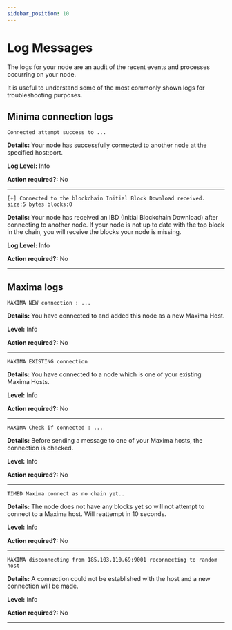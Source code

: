 ```yaml
---
sidebar_position: 10
---
```


# Log Messages

The logs for your node are an audit of the recent events and processes occurring on your node. 

It is useful to understand some of the most commonly shown logs for troubleshooting purposes.

## Minima connection logs 

```
Connected attempt success to ... 
```

**Details:** Your node has successfully connected to another node at the specified host:port.

**Log Level:** Info

**Action required?:** No

-------------- 

```
[+] Connected to the blockchain Initial Block Download received. size:5 bytes blocks:0
```

**Details:** Your node has received an IBD (Initial Blockchain Download) after connecting to another node. If your node is not up to date with the top block in the chain, you will receive the blocks your node is missing.

**Log Level:** Info

**Action required?:** No

-------------- 

## Maxima logs

```
MAXIMA NEW connection : ...
```

**Details:** You have connected to and added this node as a new Maxima Host.

**Level:** Info

**Action required?:** No

-------------- 

```
MAXIMA EXISTING connection
```

**Details:** You have connected to a node which is one of your existing Maxima Hosts.

**Level:** Info

**Action required?:** No

-------------- 

```
MAXIMA Check if connected : ...
```

**Details:** Before sending a message to one of your Maxima hosts, the connection is checked.

**Level:** Info

**Action required?:** No


-------------- 

```
TIMED Maxima connect as no chain yet.. 
```

**Details:** The node does not have any blocks yet so will not attempt to connect to a Maxima host. Will reattempt in 10 seconds.

**Level:** Info

**Action required?:** No

-------------- 

```
MAXIMA disconnecting from 185.103.110.69:9001 reconnecting to random host
```
**Details:** A connection could not be established with the host and a new connection will be made.

**Level:** Info

**Action required?:** No

-------------- 